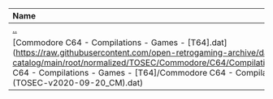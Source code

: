 |Name|Size|
|:---|---:|
|[..](../index.html)|DIR|
|[Commodore C64 - Compilations - Games - [T64].dat](https://raw.githubusercontent.com/open-retrogaming-archive/dat-catalog/main/root/normalized/TOSEC/Commodore/C64/Compilations/Games/[T64]/Commodore C64 - Compilations - Games - [T64]/Commodore C64 - Compilations - Games - [T64] (TOSEC-v2020-09-20_CM).dat)|9437|
